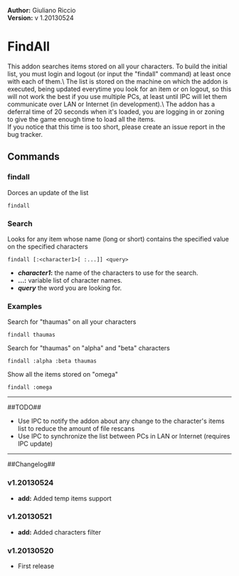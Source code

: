 **Author:** Giuliano Riccio  
**Version:** v 1.20130524

# FindAll #

This addon searches items stored on all your characters. To build the initial list, you must login and logout (or input the "findall" command) at least once with each of them.\\
The list is stored on the machine on which the addon is executed, being updated everytime you look for an item or on logout, so this will not work the best if you use multiple PCs, at least until IPC will let them communicate over LAN or Internet (in development).\\
The addon has a deferral time of 20 seconds when it's loaded, you are logging in or zoning to give the game enough time to load all the items.  
If you notice that this time is too short, please create an issue report in the bug tracker.

## Commands ##
### findall ###
Dorces an update of the list

```
findall
```

### Search ###
Looks for any item whose name (long or short) contains the specified value on the specified characters

```
findall [:<character1>[ :...]] <query>
```
* **_character1_:** the name of the characters to use for the search.
* **...:** variable list of character names.
* **_query_** the word you are looking for.

### Examples ###
Search for "thaumas" on all your characters

```
findall thaumas
```
Search for "thaumas" on "alpha" and "beta" characters

```
findall :alpha :beta thaumas
```
Show all the items stored on "omega"

```
findall :omega
```

----

##TODO##

- Use IPC to notify the addon about any change to the character's items list to reduce the amount of file rescans
- Use IPC to synchronize the list between PCs in LAN or Internet (requires IPC update)

----

##Changelog##
### v1.20130524 ###
* **add:** Added temp items support

### v1.20130521 ###
* **add:** Added characters filter

### v1.20130520 ###
* First release
